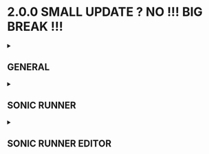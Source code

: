 # 2.0.0 SMALL UPDATE ? NO !!! BIG BREAK !!!

<details><summary><h2>GENERAL</h2></summary><p>

 - License moment

</p></details>
<details><summary><h2>SONIC RUNNER</h2></summary><p>

### NEW ADDITIONS

 - The main menu got almost completely redesigned, with every menu that it had originaly either completely overhalled or at least changed in some way.
   There were no escapees. On top of that, there are now also new menus! And also a new inaccesable menu! God damn!
 - Achievements!
 - Cheat Codes!
 - New timer setting, where it will only appear if you had beaten the level you are playing.
 - New outlines option, when turned on the player character and the finish will gain outlines to make them more visible.
 - You can now screenshot the game with F2.
 - You can now save replays while playing the level with F6. This will save a replay without you needing to finish the level.
 - While looking at a replay, you can now pause it by pressing the jump button.

### VISUAL

 - Sonic Runner is no longer in the 4:3 aspect ratio, it is now in the glorious___ 5:3 aspect ratio___!
 - XT9 has new idle animations.
 - When launched very high with a mushroom, you now spin.
 - Fixed XT9's and missing's particles being the wrong color for 1 frame
 - The timer is now outlined for better visibility.
 - User Universe now has a unique BG.
 - Bootup sequence has a new font.
 - Ghosts now appear a solid instead of appearing segmented.

### FIXES & CHANGES

 - The menu now has it's own seperate keys from gameplay.
 - Fixed bug where a level groups completion percentage wouldn't save, leading to messy behaviour.
 - The level timer doesn't start until you start moving.
 - Saw jumps are now consistent.
 - S1's default slide is now a bit slower. Dropslide is staying the same speed, however.
 - Shortend coyote time on S1 and it's derivates.
 - XT9 is unlocked when you have 7 bonuses now. If you already have them unlocked,
   this update wont take it away.
 - Fixed a bug where you could quit to the menu after you've hit an obstacle, making the game not count the death.
 - Fixed a bug where the game didn't record the first frame of a replay.
 - Fixed `--savefile_interaction` console argument working incorrectly.

</p></details>
<details><summary><h2>SONIC RUNNER EDITOR</h2></summary><p>

### NEW ADDITIONS

 - New__ bucket tool__! You can access it by pressing the edit mode key while
   placing down tiles, and with a single left click it will allow you to fill
   in any holes you may have in the ground.
 - Added new shortcuts to temporarely hide layers.
 - In the edit layers panel, there is now a new option:__ Unicolor__! Turning this
   on will make every layer only one color.
 - Added a new objects:
    - __ Boosters__! The act similarly to mushrooms, but just with
      different theming.
    - __ Platforms__! The moving platforms are real!
    - __ External Images__! It's the lite version of mods!
    - __ Invisible Ground__! :)
 - You can now change the font of HoverText.
 - New text formating or something! It allows you show some game data as text.
   This will be explained in the wiki in more detail if you are interested.
 - You can now set `tele_destination` of the portal and finish to `*Level_Next`, which will change the level to the next level in the level group.
 - The Camera's fade in and fade out can be edited. Useful for story levels, but not needed for normal levels.
 - You can now add the name of the author to a level group. You can also make it so it doesn't display in the level select screen, if you don't like how it looks.
 - A new tool to convert pngs to stex has been added. It has no use currently, but may come in handy once i tackle mod support.

### VISUAL

 - Buttons no longer turn blue after pressing them.
 - You can now specify the "ui color" for a level group.
 - There are now more variations of dirt tiles.
 - More Blurees! i love trees trees so cool
 - New stalagmite and stalactite sprites added.
 - The .dat creator has been centralized.

### FIXES & CHANGES

 - When picking items, the original item is nolonger deleted unless you hold shift.
 - After you remove an item, you can press backspace to place the current
   item you have selected in it's place.
 - There is now a shortcut to start playtesting the level.
 - Added a new dropdown menu for selecting a tab.
 - Attachables should no longer have wacky behaviours when you do anything complex with them.
 - Fixed a bug where you could have multiple of the same tile preset in the place panel.
 - You can now edit the order of portals.
 - Portals nolonger break when multiple are placed.
 - Fixed playtested levels not reloading when you die or press reset.
 - Playtested levels no longer save as seperate levels.
 - Upon exiting a level when you are playtesting it, you will also exit SR. You won't need to go through the SR menu to get back to the editor.
 - The "Is official" tag has been altered. Now when a level has the "Is official" tag:
	 - If the level's author matches the level groups author, the level won't have the "Creator:" line, similary to how WaterWay doesn't have it.
	 - If the level's author is different to the level groups author, it will show a thank you message.
 - The "Is official" tag now does nothing in UserUniverse.
 - In the options menu, the keybind for saving with a popup didn't display properly. This is now fixed.

</p></details>
